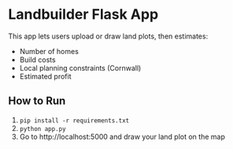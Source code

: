 # Landbuilder Flask App

This app lets users upload or draw land plots, then estimates:
- Number of homes
- Build costs
- Local planning constraints (Cornwall)
- Estimated profit

## How to Run

1. `pip install -r requirements.txt`
2. `python app.py`
3. Go to http://localhost:5000 and draw your land plot on the map